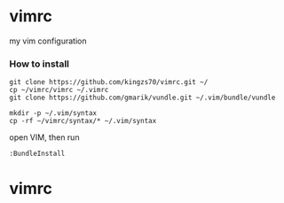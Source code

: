 vimrc
=====

my vim configuration
### How to install

    git clone https://github.com/kingzs70/vimrc.git ~/
    cp ~/vimrc/vimrc ~/.vimrc
    git clone https://github.com/gmarik/vundle.git ~/.vim/bundle/vundle

    mkdir -p ~/.vim/syntax
    cp -rf ~/vimrc/syntax/* ~/.vim/syntax

open VIM, then run

    :BundleInstall
# vimrc
